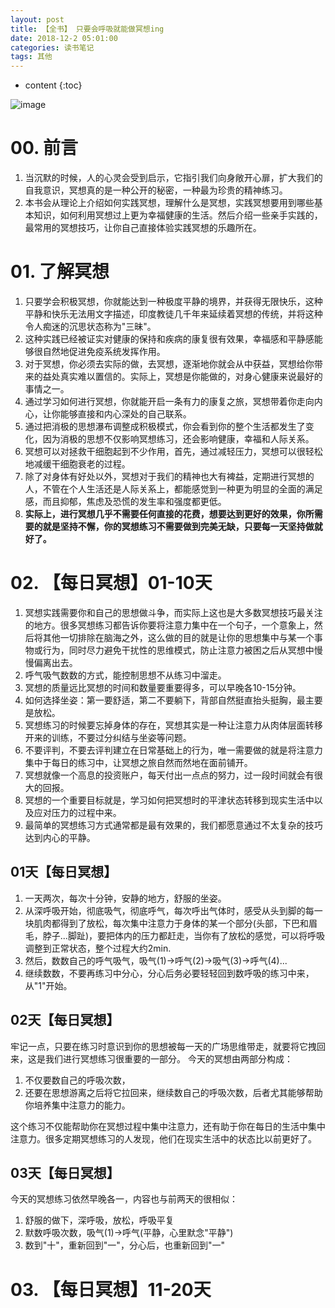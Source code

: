 ```yaml
---
layout: post
title: 【全书】 只要会呼吸就能做冥想ing
date: 2018-12-2 05:01:00
categories: 读书笔记
tags: 其他
---
```

* content
{:toc}

![image](https://user-images.githubusercontent.com/18595935/52565614-ac055900-2e4a-11e9-86d8-83bb5f3d443b.png)

# 00. 前言

1. 当沉默的时候，人的心灵会受到启示，它指引我们向身敞开心扉，扩大我们的自我意识，冥想真的是一种公开的秘密，一种最为珍贵的精神练习。
2. 本书会从理论上介绍如何实践冥想，理解什么是冥想，实践冥想要用到哪些基本知识，如何利用冥想过上更为幸福健康的生活。然后介绍一些亲手实践的，最常用的冥想技巧，让你自己直接体验实践冥想的乐趣所在。

# 01. 了解冥想

1. 只要学会积极冥想，你就能达到一种极度平静的境界，并获得无限快乐，这种平静和快乐无法用文字描述，印度教徒几千年来延续着冥想的传统，并将这种令人痴迷的沉思状态称为"三昧"。
2. 这种实践已经被证实对健康的保持和疾病的康复很有效果，幸福感和平静感能够很自然地促进免疫系统发挥作用。
3. 对于冥想，你必须去实际的做，去冥想，逐渐地你就会从中获益，冥想给你带来的益处真实难以置信的。实际上，冥想是你能做的，对身心健康来说最好的事情之一。
4. 通过学习如何进行冥想，你就能开启一条有力的康复之旅，冥想带着你走向内心，让你能够直接和内心深处的自己联系。
5. 通过把消极的思想瀑布调整成积极模式，你会看到你的整个生活都发生了变化，因为消极的思想不仅影响冥想练习，还会影响健康，幸福和人际关系。
6. 冥想可以对拯救干细胞起到不少作用，首先，通过减轻压力，冥想可以很轻松地减缓干细胞衰老的过程。
7. 除了对身体有好处以外，冥想对于我们的精神也大有裨益，定期进行冥想的人，不管在个人生活还是人际关系上，都能感觉到一种更为明显的全面的满足感，而且抑郁，焦虑及恐慌的发生率和强度都更低。
8. **实际上，进行冥想几乎不需要任何直接的花费，想要达到更好的效果，你所需要的就是坚持不懈，你的冥想练习不需要做到完美无缺，只要每一天坚持做就好了。**

# 02. 【每日冥想】01-10天

1. 冥想实践需要你和自己的思想做斗争，而实际上这也是大多数冥想技巧最关注的地方。很多冥想练习都告诉你要将注意力集中在一个句子，一个意象上，然后将其他一切排除在脑海之外，这么做的目的就是让你的思想集中与某一个事物或行为，同时尽力避免干扰性的思维模式，防止注意力被困之后从冥想中慢慢偏离出去。
2. 呼气吸气数数的方式，能控制思想不从练习中溜走。
3. 冥想的质量远比冥想的时间和数量要重要得多，可以早晚各10-15分钟。
4. 如何选择坐姿：第一要舒适，第二不要躺下，背部自然挺直抬头挺胸，最主要是放松。
5. 冥想练习的时候要忘掉身体的存在，冥想其实是一种让注意力从肉体层面转移开来的训练，不要过分纠结与坐姿等问题。
6. 不要评判，不要去评判建立在日常基础上的行为，唯一需要做的就是将注意力集中于每日的练习中，让冥想之旅自然而然地在面前铺开。
7. 冥想就像一个高息的投资账户，每天付出一点点的努力，过一段时间就会有很大的回报。
8. 冥想的一个重要目标就是，学习如何把冥想时的平津状态转移到现实生活中以及应对压力的过程中来。
9. 最简单的冥想练习方式通常都是最有效果的，我们都愿意通过不太复杂的技巧达到内心的平静。

## 01天【每日冥想】

1. 一天两次，每次十分钟，安静的地方，舒服的坐姿。
2. 从深呼吸开始，彻底吸气，彻底呼气，每次呼出气体时，感受从头到脚的每一块肌肉都得到了放松，每次集中注意力于身体的某一个部分(头部，下巴和眉毛，脖子...脚趾)，要把体内的压力都赶走，当你有了放松的感觉，可以将呼吸调整到正常状态，整个过程大约2min.
3. 然后，数数自己的呼气吸气，吸气(1)->呼气(2)->吸气(3)->呼气(4)...
4. 继续数数，不要再练习中分心，分心后务必要轻轻回到数呼吸的练习中来，从"1"开始。

## 02天【每日冥想】

牢记一点，只要在练习时意识到你的思想被每一天的广场思维带走，就要将它拽回来，这是我们进行冥想练习很重要的一部分。
今天的冥想由两部分构成：
1. 不仅要数自己的呼吸次数，
2. 还要在思想游离之后将它拉回来，继续数自己的呼吸次数，后者尤其能够帮助你培养集中注意力的能力。

这个练习不仅能帮助你在冥想过程中集中注意力，还有助于你在每日的生活中集中注意力。很多定期冥想练习的人发现，他们在现实生活中的状态比以前更好了。

## 03天【每日冥想】

今天的冥想练习依然早晚各一，内容也与前两天的很相似：
1. 舒服的做下，深呼吸，放松，呼吸平复
2. 默数呼吸次数，吸气(1)->呼气(平静，心里默念"平静")
3. 数到"十"，重新回到"一"，分心后，也重新回到"一"

# 03. 【每日冥想】11-20天